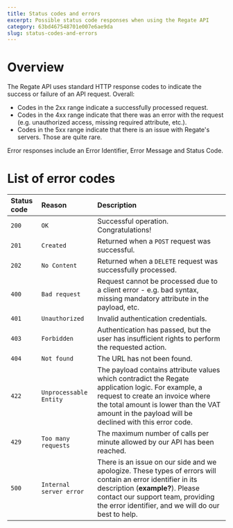 ```yaml
---
title: Status codes and errors
excerpt: Possible status code responses when using the Regate API
category: 63bd467548701e007e6ae9da
slug: status-codes-and-errors
---
```


# Overview

The Regate API uses standard HTTP response codes to indicate the success or failure of an API request. Overall:

- Codes in the 2xx range indicate a successfully processed request.
- Codes in the 4xx range indicate that there was an error with the request (e.g. unauthorized access, missing required attribute, etc.).
- Codes in the 5xx range indicate that there is an issue with Regate's servers. Those are quite rare.

Error responses include an Error Identifier, Error Message and Status Code.

# List of error codes

| Status code | Reason                  | Description                                                                                                                                                                                                                                 |
| :---------- | :---------------------- | :------------------------------------------------------------------------------------------------------------------------------------------------------------------------------------------------------------------------------------------ |
| `200`       | `OK`                    | Successful operation. Congratulations!                                                                                                                                                                                                      |
| `201`       | `Created`               | Returned when a `POST` request was successful.                                                                                                                                                                                              |
| `202`       | `No Content`            | Returned when a `DELETE` request was successfully processed.                                                                                                                                                                                |
| `400`       | `Bad request`           | Request cannot be processed due to a client error - e.g. bad syntax, missing mandatory attribute in the payload, etc.                                                                                                                       |
| `401`       | `Unauthorized`          | Invalid authentication credentials.                                                                                                                                                                                                         |
| `403`       | `Forbidden`             | Authentication has passed, but the user has insufficient rights to perform the requested action.                                                                                                                                            |
| `404`       | `Not found`             | The URL has not been found.                                                                                                                                                                                                                 |
| `422`       | `Unprocessable Entity`  | The payload contains attribute values which contradict the Regate application logic. For example, a request to create an invoice where the total amount is lower than the VAT amount in the payload will be declined with this error code.  |
| `429`       | `Too many requests`     | The maximum number of calls per minute allowed by our API has been reached.                                                                                                                                                                 |
| `500`       | `Internal server error` | There is an issue on our side and we apologize. These types of errors will contain an error identifier in its description (**example?**). Please contact our support team, providing the error identifier, and we will do our best to help. |
